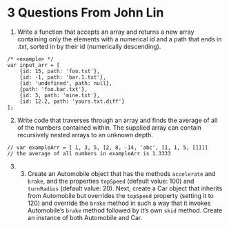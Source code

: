 # 3 Questions From John Lin

1. Write a function that accepts an array and returns a new array containing only the elements with a numerical id and a path that ends in .txt, sorted in by their id (numerically descending).

```
/* <example> */
var input_arr = [
	{id: 15, path: 'foo.txt'},
	{id: -1, path: 'bar.1.txt'},
	{id: 'undefined', path: null},
	{path: 'foo.bar.txt'},
	{id: 3, path: 'mine.txt'},
	{id: 12.2, path: 'yours.txt.diff'}
];
```

2. Write code that traverses through an array and finds the average of all of the numbers contained within. The supplied array can contain recursively nested arrays to an unknown depth.

```
// var exampleArr = [ 1, 3, 5, [2, 8, -14, 'abc', [1, 1, 5, []]]]
// the average of all numbers in exampleArr is 1.3333
```

3. 3. Create an Automobile object that has the methods `accelerate` and `brake`, and the properties `topSpeed` (default value: 100) and `turnRadius` (default value: 20). Next, create a Car object that inherits from Automobile but overrides the `topSpeed` property (setting it to 120) and override the `brake` method in such a way that it invokes Automobile’s `brake` method followed by it’s own `skid` method. Create an instance of both Automobile and Car.
